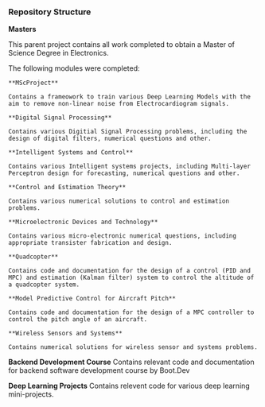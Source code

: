 
<!--
**ben120-web/ben120-web** is a ✨ _special_ ✨ repository because its `README.md` (this file) appears on your GitHub profile.
-->

### Repository Structure


**Masters**

This parent project contains all work completed to obtain a Master of Science Degree in Electronics.

The following modules were completed:

	**MScProject**
	
	Contains a frameowork to train various Deep Learning Models with the aim to remove non-linear noise from Electrocardiogram signals.
	
	**Digital Signal Processing**
	
	Contains various Digitial Signal Processing problems, including the design of digital filters, numerical questions and other.
	
	**Intelligent Systems and Control** 
	
	Contains various Intelligent systems projects, including Multi-layer Perceptron design for forecasting, numerical questions and other.
	
	**Control and Estimation Theory** 
	
	Contains various numerical solutions to control and estimation problems. 
	
	**Microelectronic Devices and Technology** 
	
	Contains various micro-electronic numerical questions, including appropriate transister fabrication and design.
	
	**Quadcopter** 
	
	Contains code and documentation for the design of a control (PID and MPC) and estimation (Kalman filter) system to control the altitude of a quadcopter system.
	
	**Model Predictive Control for Aircraft Pitch**
	
	Contains code and documentation for the design of a MPC controller to control the pitch angle of an aircraft.
	
	**Wireless Sensors and Systems**
	
	Contains numerical solutions for wireless sensor and systems problems.


**Backend Development Course** 
Contains relevant code and documentation for backend software development course by Boot.Dev

**Deep Learning Projects**
Contains relevent code for various deep learning mini-projects.

